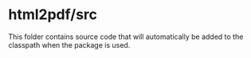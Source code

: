 # html2pdf/src

This folder contains source code that will automatically be added to the classpath when
the package is used.
